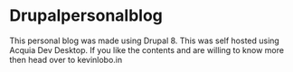 # Drupalpersonalblog
This personal blog was made using Drupal 8. This was self hosted using Acquia Dev Desktop. If you like the contents and are willing to know more then head over to kevinlobo.in  
